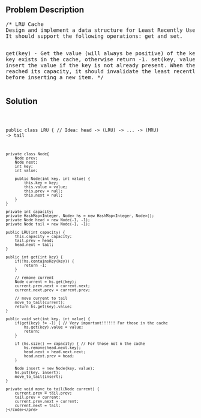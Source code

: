 <!--
<style>
  body { font-family: Arial, sans-serif; }
  .container { max-width: 100%; margin: 0 auto; padding: 10px; }
  .comment-block { background-color: #f9f9f9; padding: 10px; border-left: 5px solid #ccc; max-width: 200px; margin: 20px auto; overflow-wrap: break-word; white-space: pre-wrap; }
  .code-block { background-color: #f4f4f4; padding: 10px; border: 1px solid #ddd; max-width: 50%; margin: 20px auto; overflow-wrap: break-word; white-space: pre-wrap; }
</style>
-->

<div class='container'>
<h2>Problem Description</h2>
<div class='comment-block'>
<pre>
/* LRU Cache
Design and implement a data structure for Least Recently Used (LRU) cache. 
It should support the following operations: get and set.

get(key) - Get the value (will always be positive) of the key if the key exists in the cache, 
otherwise return -1.
set(key, value) - Set or insert the value if the key is not already present. 
When the cache reached its capacity, 
it should invalidate the least recently used item before inserting a new item.
*/
</pre>
</div>

<h2>Solution</h2>
<div class='code-block'>
<pre><code class='language-java'>

public class LRU {  // Idea: head -> (LRU) -> ... -> (MRU) -> tail

    private class Node{
        Node prev;
        Node next;
        int key;
        int value;

        public Node(int key, int value) {
            this.key = key;
            this.value = value;
            this.prev = null;
            this.next = null;
        }
    }

    private int capacity;
    private HashMap<Integer, Node> hs = new HashMap<Integer, Node>();
    private Node head = new Node(-1, -1);
    private Node tail = new Node(-1, -1);

    public LRU(int capacity) {
        this.capacity = capacity;
        tail.prev = head;
        head.next = tail;
    }

    public int get(int key) {
        if(!hs.containsKey(key)) {
            return -1;
        }

        // remove current
        Node current = hs.get(key);
        current.prev.next = current.next;
        current.next.prev = current.prev;

        // move current to tail
        move_to_tail(current);
        return hs.get(key).value;
    }

    public void set(int key, int value) {
        if(get(key) != -1) { // Very important!!!!!! For those in the cache
            hs.get(key).value = value;
            return;
        }

        if (hs.size() == capacity) { // For those not n the cache
            hs.remove(head.next.key);
            head.next = head.next.next;
            head.next.prev = head;
        }

        Node insert = new Node(key, value);
        hs.put(key, insert);
        move_to_tail(insert);
    }

    private void move_to_tail(Node current) {
        current.prev = tail.prev;
        tail.prev = current;
        current.prev.next = current;
        current.next = tail;
    }</code></pre>
</div>
</div>
